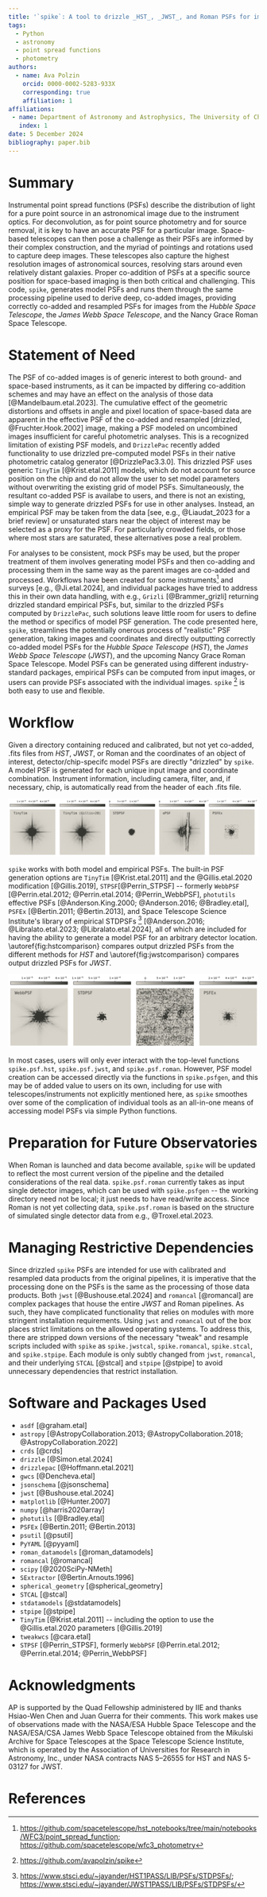 ```yaml
---
title: '`spike`: A tool to drizzle _HST_, _JWST_, and Roman PSFs for improved analyses'
tags:
  - Python
  - astronomy
  - point spread functions
  - photometry
authors:
  - name: Ava Polzin
    orcid: 0000-0002-5283-933X
    corresponding: true
    affiliation: 1
affiliations:
 - name: Department of Astronomy and Astrophysics, The University of Chicago, USA
   index: 1
date: 5 December 2024
bibliography: paper.bib
---
```


# Summary

Instrumental point spread functions (PSFs) describe the distribution of light for a pure point source in an astronomical image due to the instrument optics. For deconvolution, as for point source photometry and for source removal, it is key to have an accurate PSF for a particular image. Space-based telescopes can then pose a challenge as their PSFs are informed by their complex construction, and the myriad of pointings and rotations used to capture deep images. These telescopes also capture the highest resolution images of astronomical sources, resolving stars around even relatively distant galaxies. Proper co-addition of PSFs at a specific source position for space-based imaging is then both critical and challenging. This code, `spike`, generates model PSFs and runs them through the same processing pipeline used to derive deep, co-added images, providing correctly co-added and resampled PSFs for images from the _Hubble Space Telescope_, the _James Webb Space Telescope_, and the Nancy Grace Roman Space Telescope. 


# Statement of Need

The PSF of co-added images is of generic interest to both ground- and space-based instruments, as it can be impacted by differing co-addition schemes and may have an effect on the analysis of those data [@Mandelbaum.etal.2023]. The cumulative effect of the geometric distortions and offsets in angle and pixel location of space-based data are apparent in the effective PSF of the co-added and resampled [drizzled, @Fruchter.Hook.2002] image, making a PSF modeled on uncombined images insufficient for careful photometric analyses. This is a recognized limitation of existing PSF models, and `DrizzlePac` recently added functionality to use drizzled pre-computed model PSFs in their native photometric catalog generator [@DrizzlePac3.3.0]. This drizzled PSF uses generic `TinyTim` [@Krist.etal.2011] models, which do not account for source position on the chip and do not allow the user to set model parameters without overwriting the existing grid of model PSFs. Simultaneously, the resultant co-added PSF is availabe to users, and there is not an existing, simple way to generate drizzled PSFs for use in other analyses. Instead, an empirical PSF may be taken from the data [see, e.g., @Liaudat_2023 for a brief review] or unsaturated stars near the object of interest may be selected as a proxy for the PSF. For particularly crowded fields, or those where most stars are saturated, these alternatives pose a real problem.

For analyses to be consistent, mock PSFs may be used, but the proper treatment of them involves generating model PSFs and then co-adding and processing them in the same way as the parent images are co-added and processed. Workflows have been created for some instruments[^1] and surveys [e.g., @Ji.etal.2024], and individual packages have tried to address this in their own data handling, with e.g.,  `Grizli` [@Brammer_grizli] returning drizzled standard empirical PSFs, but, similar to the drizzled PSFs computed by `DrizzlePac`, such solutions leave little room for users to define the method or specifics of model PSF generation. The code presented here, `spike`, streamlines the potentially onerous process of "realistic" PSF generation, taking images and coordinates and directly outputting correctly co-added model PSFs for the _Hubble Space Telescope_ (_HST_), the _James Webb Space Telescope_ (_JWST_), and the upcoming Nancy Grace Roman Space Telescope. Model PSFs can be generated using different industry-standard packages, empirical PSFs can be computed from input images, or users can provide PSFs associated with the individual images. `spike` [^2] is both easy to use and flexible. 

[^1]: <https://github.com/spacetelescope/hst_notebooks/tree/main/notebooks/WFC3/point_spread_function>; <https://github.com/spacetelescope/wfc3_photometry>
[^2]: <https://github.com/avapolzin/spike>

# Workflow

Given a directory containing reduced and calibrated, but not yet co-added, .fits files from _HST_, _JWST_, or Roman and the coordinates of an object of interest, detector/chip-specifc model PSFs are directly "drizzled" by `spike`. A model PSF is generated for each unique input image and coordinate combination. Instrument information, including camera, filter, and, if necessary, chip, is automatically read from the header of each .fits file.

![Comparison of drizzled PSFs generated for _HST_ images using the default parameters for different methods included in `spike`. All panels use the same ACS/WFC imaging of the COSMOS field in F475W. Note that the ePSF panel (second from right) shows some artifacts; the robustness of the effective PSF method is heavily dependent on the number of stars in the chosen field and may be changed by altering the star detection threshold. \label{fig:hstcomparison}](spike_psf_hstcompare.png)

`spike` works with both model and empirical PSFs. The built-in PSF generation options are `TinyTim` [@Krist.etal.2011] and the @Gillis.etal.2020 modification [@Gillis.2019], `STPSF`[@Perrin_STPSF] -- formerly `WebbPSF` [@Perrin.etal.2012; @Perrin.etal.2014; @Perrin_WebbPSF], `photutils` effective PSFs [@Anderson.King.2000; @Anderson.2016; @Bradley.etal], `PSFEx` [@Bertin.2011; @Bertin.2013], and Space Telescope Science Institute's library of empirical STDPSFs [^3] [@Anderson.2016; @Libralato.etal.2023; @Libralato.etal.2024], all of which are included for having the ability to generate a model PSF for an arbitrary detector location. \autoref{fig:hstcomparison} compares output drizzled PSFs from the different methods for _HST_ and \autoref{fig:jwstcomparison} compares output drizzled PSFs for _JWST_. 

[^3]: <https://www.stsci.edu/~jayander/HST1PASS/LIB/PSFs/STDPSFs/>; <https://www.stsci.edu/~jayander/JWST1PASS/LIB/PSFs/STDPSFs/>

![Same as \autoref{fig:hstcomparison} for \textit{JWST}/NIRCam imaging in F115W. Note that the ePSF model shown here was generated using a lower detection threshold and a different star selection algorithm due to a paucity of stars in this field. \label{fig:jwstcomparison}](spike_psf_jwstcompare.png)

In most cases, users will only ever interact with the top-level functions `spike.psf.hst`, `spike.psf.jwst`, and `spike.psf.roman`. However, PSF model creation can be accessed directly via the functions in `spike.psfgen`, and this may be of added value to users on its own, including for use with telescopes/instruments not explicitly mentioned here, as `spike` smoothes over some of the complication of individual tools as an all-in-one means of accessing model PSFs via simple Python functions.


# Preparation for Future Observatories

When Roman is launched and data become available, `spike` will be updated to reflect the most current version of the pipeline and the detailed considerations of the real data. `spike.psf.roman` currently takes as input single detector images, which can be used with `spike.psfgen` -- the working directory need not be local; it just needs to have read/write access. Since Roman is not yet collecting data, `spike.psf.roman` is based on the structure of simulated single detector data from e.g., @Troxel.etal.2023.


# Managing Restrictive Dependencies

Since drizzled `spike` PSFs are intended for use with calibrated and resampled data products from the original pipelines, it is imperative that the processing done on the PSFs is the same as the processing of those data products. Both `jwst` [@Bushouse.etal.2024] and `romancal` [@romancal] are complex packages that house the entire _JWST_ and Roman pipelines. As such, they have complicated functionality that relies on modules with more stringent installation requirements. Using `jwst` and `romancal` out of the box places strict limitations on the allowed operating systems. To address this, there are stripped down versions of the necessary "tweak" and resample scripts included with `spike` as `spike.jwstcal`, `spike.romancal`, `spike.stcal`, and `spike.stpipe`. Each module is only subtly changed from `jwst`, `romancal`, and their underlying `STCAL` [@stcal] and `stpipe` [@stpipe] to avoid unnecessary dependencies that restrict installation.

# Software and Packages Used
 - `asdf` [@graham.etal]
 - `astropy` [@AstropyCollaboration.2013; @AstropyCollaboration.2018; @AstropyCollaboration.2022]
 - `crds` [@crds]
 - `drizzle` [@Simon.etal.2024]
 - `drizzlepac` [@Hoffmann.etal.2021]
 - `gwcs` [@Dencheva.etal]
 - `jsonschema` [@jsonschema]
 - `jwst` [@Bushouse.etal.2024]
 - `matplotlib` [@Hunter.2007]
 - `numpy` [@harris2020array]
 - `photutils` [@Bradley.etal]
 - `PSFEx` [@Bertin.2011; @Bertin.2013]
 - `psutil` [@psutil]
 - `PyYAML` [@pyyaml]
 - `roman_datamodels` [@roman_datamodels]
 - `romancal` [@romancal]
 - `scipy` [@2020SciPy-NMeth]
 - `SExtractor` [@Bertin.Arnouts.1996]
 - `spherical_geometry` [@spherical_geometry]
 - `STCAL` [@stcal]
 - `stdatamodels` [@stdatamodels]
 - `stpipe` [@stpipe]
 - `TinyTim` [@Krist.etal.2011] -- including the option to use the @Gillis.etal.2020 parameters [@Gillis.2019]
 - `tweakwcs` [@cara.etal]
 - `STPSF` [@Perrin_STPSF], formerly `WebbPSF` [@Perrin.etal.2012; @Perrin.etal.2014; @Perrin_WebbPSF]

# Acknowledgments

AP is supported by the Quad Fellowship administered by IIE and thanks Hsiao-Wen Chen and Juan Guerra for their comments. This work makes use of observations made with the NASA/ESA Hubble Space Telescope and the NASA/ESA/CSA James Webb Space Telescope obtained from the Mikulski Archive for Space Telescopes at the Space Telescope Science Institute, which is operated by the Association of Universities for Research in Astronomy, Inc., under NASA contracts NAS 5–26555 for HST and NAS 5-03127 for JWST.


# References
